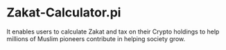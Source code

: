 # Zakat-Calculator.pi
It enables users to calculate Zakat and tax on their Crypto holdings to help millions of Muslim pioneers contribute in helping society grow.
